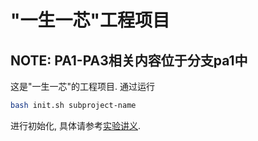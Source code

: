 # "一生一芯"工程项目

## NOTE: PA1-PA3相关内容位于分支pa1中


这是"一生一芯"的工程项目. 通过运行
```bash
bash init.sh subproject-name
```
进行初始化, 具体请参考[实验讲义][lecture note].

[lecture note]: https://docs.ysyx.org/schedule.html
